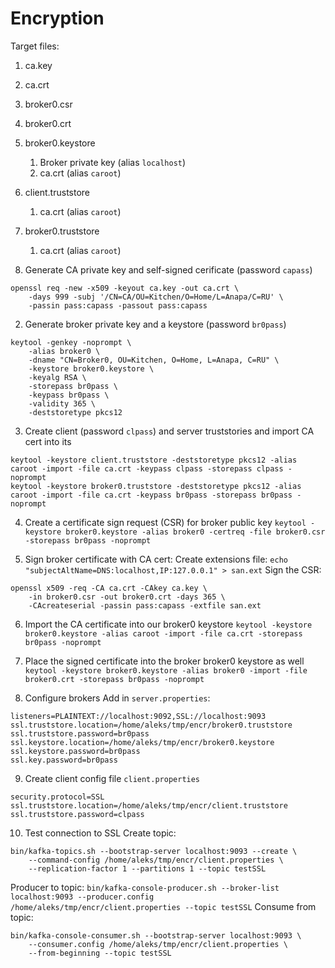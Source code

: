 # Encryption

Target files:
1. ca.key
2. ca.crt
3. broker0.csr
4. broker0.crt
5. broker0.keystore
	1. Broker private key (alias `localhost`)
	2. ca.crt (alias `caroot`)
4. client.truststore
	1. ca.crt (alias `caroot`) 
5. broker0.truststore
	1. ca.crt (alias `caroot`)  

1. Generate CA private key and self-signed cerificate (password `capass`)
```
openssl req -new -x509 -keyout ca.key -out ca.crt \
    -days 999 -subj '/CN=CA/OU=Kitchen/O=Home/L=Anapa/C=RU' \
    -passin pass:capass -passout pass:capass
```

2. Generate broker private key and a keystore (password `br0pass`)
```
keytool -genkey -noprompt \
    -alias broker0 \
    -dname "CN=Broker0, OU=Kitchen, O=Home, L=Anapa, C=RU" \
    -keystore broker0.keystore \
    -keyalg RSA \
    -storepass br0pass \
    -keypass br0pass \
    -validity 365 \
    -deststoretype pkcs12 
```

3. Create client (password `clpass`) and server truststories and import CA cert into its
```
keytool -keystore client.truststore -deststoretype pkcs12 -alias caroot -import -file ca.crt -keypass clpass -storepass clpass -noprompt
keytool -keystore broker0.truststore -deststoretype pkcs12 -alias caroot -import -file ca.crt -keypass br0pass -storepass br0pass -noprompt
```

4. Create a certificate sign request (CSR) for broker public key
`keytool -keystore broker0.keystore -alias broker0 -certreq -file broker0.csr -storepass br0pass -noprompt`

5. Sign broker certificate with CA cert:
Create extensions file: `echo "subjectAltName=DNS:localhost,IP:127.0.0.1" > san.ext`
Sign the CSR:
```
openssl x509 -req -CA ca.crt -CAkey ca.key \
	-in broker0.csr -out broker0.crt -days 365 \
	-CAcreateserial -passin pass:capass -extfile san.ext
```

6. Import the CA certificate into our broker0 keystore
`keytool -keystore broker0.keystore -alias caroot -import -file ca.crt -storepass br0pass -noprompt`

7. Place the signed certificate into the broker broker0 keystore as well
`keytool -keystore broker0.keystore -alias broker0 -import -file broker0.crt -storepass br0pass -noprompt`

8. Configure brokers
Add in `server.properties`:
```
listeners=PLAINTEXT://localhost:9092,SSL://localhost:9093
ssl.truststore.location=/home/aleks/tmp/encr/broker0.truststore
ssl.truststore.password=br0pass
ssl.keystore.location=/home/aleks/tmp/encr/broker0.keystore
ssl.keystore.password=br0pass
ssl.key.password=br0pass
```

9. Create client config file `client.properties`
```
security.protocol=SSL
ssl.truststore.location=/home/aleks/tmp/encr/client.truststore
ssl.truststore.password=clpass
```

10. Test connection to SSL
Create topic:
```
bin/kafka-topics.sh --bootstrap-server localhost:9093 --create \
    --command-config /home/aleks/tmp/encr/client.properties \
    --replication-factor 1 --partitions 1 --topic testSSL 
```
Producer to topic:
`bin/kafka-console-producer.sh --broker-list localhost:9093 --producer.config /home/aleks/tmp/encr/client.properties --topic testSSL`
Consume from topic:
```
bin/kafka-console-consumer.sh --bootstrap-server localhost:9093 \
    --consumer.config /home/aleks/tmp/encr/client.properties \
    --from-beginning --topic testSSL
```
